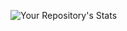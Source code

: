 ![Your Repository's Stats](https://github-readme-stats.vercel.app/api?username=GARAYEV-PG&show_icons=true)
